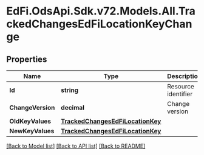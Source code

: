# EdFi.OdsApi.Sdk.v72.Models.All.TrackedChangesEdFiLocationKeyChange

## Properties

Name | Type | Description | Notes
------------ | ------------- | ------------- | -------------
**Id** | **string** | Resource identifier | [optional] 
**ChangeVersion** | **decimal** | Change version | [optional] 
**OldKeyValues** | [**TrackedChangesEdFiLocationKey**](TrackedChangesEdFiLocationKey.md) |  | [optional] 
**NewKeyValues** | [**TrackedChangesEdFiLocationKey**](TrackedChangesEdFiLocationKey.md) |  | [optional] 

[[Back to Model list]](../../README.md#documentation-for-models) [[Back to API list]](../../README.md#documentation-for-api-endpoints) [[Back to README]](../../README.md)

